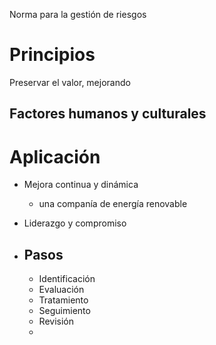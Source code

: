 Norma para la gestión de riesgos
# Principios
Preservar el valor, mejorando

## Factores humanos y culturales

# Aplicación
- Mejora continua y dinámica
	- una companía de energía renovable

- Liderazgo y compromiso
- ## Pasos
	- Identificación
	- Evaluación
	- Tratamiento
	- Seguimiento
	- Revisión
	- 